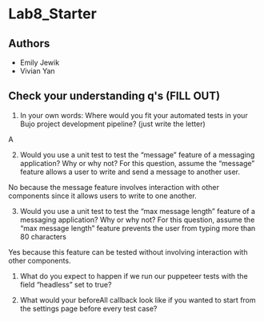 # Lab8_Starter

## Authors 
- Emily Jewik 
- Vivian Yan 

## Check your understanding q's (FILL OUT)
1. In your own words: Where would you fit your automated tests in your Bujo project development pipeline? (just write the letter)

A   

2. Would you use a unit test to test the “message” feature of a messaging application? Why or why not? For this question, assume the “message” feature allows a user to write and send a message to another user.

No because the message feature involves interaction with other components since it allows users to write to one another. 

3. Would you use a unit test to test the “max message length” feature of a messaging application? Why or why not? For this question, assume the “max message length” feature prevents the user from typing more than 80 characters

Yes because this feature can be tested without involving interaction with other components. 

1. What do you expect to happen if we run our puppeteer tests with the field “headless” set to true?

2. What would your beforeAll callback look like if you wanted to start from the settings page before every test case?

